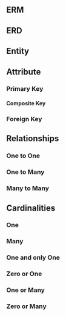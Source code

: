 ## ERM
## ERD
## Entity
## Attribute
### Primary Key
#### Composite Key
### Foreign Key
## Relationships
### One to One
### One to Many
### Many to Many
## Cardinalities
### One
### Many
### One and only One
### Zero or One
### One or Many
### Zero or Many

